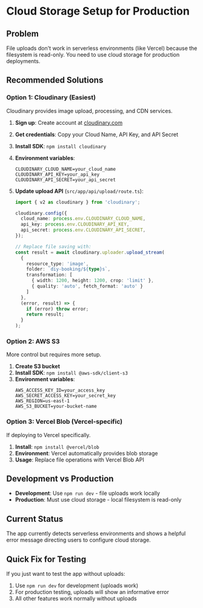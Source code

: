 # Cloud Storage Setup for Production

## Problem
File uploads don't work in serverless environments (like Vercel) because the filesystem is read-only. You need to use cloud storage for production deployments.

## Recommended Solutions

### Option 1: Cloudinary (Easiest)
Cloudinary provides image upload, processing, and CDN services.

1. **Sign up**: Create account at [cloudinary.com](https://cloudinary.com)
2. **Get credentials**: Copy your Cloud Name, API Key, and API Secret
3. **Install SDK**: `npm install cloudinary`
4. **Environment variables**:
   ```
   CLOUDINARY_CLOUD_NAME=your_cloud_name
   CLOUDINARY_API_KEY=your_api_key
   CLOUDINARY_API_SECRET=your_api_secret
   ```

5. **Update upload API** (`src/app/api/upload/route.ts`):
   ```typescript
   import { v2 as cloudinary } from 'cloudinary';

   cloudinary.config({
     cloud_name: process.env.CLOUDINARY_CLOUD_NAME,
     api_key: process.env.CLOUDINARY_API_KEY,
     api_secret: process.env.CLOUDINARY_API_SECRET,
   });

   // Replace file saving with:
   const result = await cloudinary.uploader.upload_stream(
     {
       resource_type: 'image',
       folder: `diy-booking/${type}s`,
       transformation: [
         { width: 1200, height: 1200, crop: 'limit' },
         { quality: 'auto', fetch_format: 'auto' }
       ]
     },
     (error, result) => {
       if (error) throw error;
       return result;
     }
   );
   ```

### Option 2: AWS S3
More control but requires more setup.

1. **Create S3 bucket**
2. **Install SDK**: `npm install @aws-sdk/client-s3`
3. **Environment variables**:
   ```
   AWS_ACCESS_KEY_ID=your_access_key
   AWS_SECRET_ACCESS_KEY=your_secret_key
   AWS_REGION=us-east-1
   AWS_S3_BUCKET=your-bucket-name
   ```

### Option 3: Vercel Blob (Vercel-specific)
If deploying to Vercel specifically.

1. **Install**: `npm install @vercel/blob`
2. **Environment**: Vercel automatically provides blob storage
3. **Usage**: Replace file operations with Vercel Blob API

## Development vs Production

- **Development**: Use `npm run dev` - file uploads work locally
- **Production**: Must use cloud storage - local filesystem is read-only

## Current Status
The app currently detects serverless environments and shows a helpful error message directing users to configure cloud storage.

## Quick Fix for Testing
If you just want to test the app without uploads:
1. Use `npm run dev` for development (uploads work)
2. For production testing, uploads will show an informative error
3. All other features work normally without uploads 